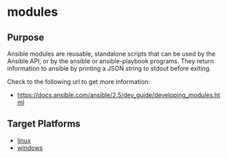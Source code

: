 # modules

## Purpose

Ansible modules are reusable, standalone scripts that can be used by the Ansible API, or by the ansible or ansible-playbook programs. They return information to ansible by printing a JSON string to stdout before exiting.

Check to the following url to get more information:

* https://docs.ansible.com/ansible/2.5/dev_guide/developing_modules.html

## Target Platforms

* [linux](linux)
* [windows](windows)